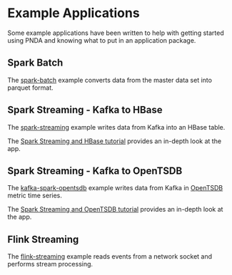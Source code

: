 # Example Applications

Some example applications have been written to help with getting started using PNDA and knowing what to put in an application package.

## Spark Batch

The [spark-batch](https://github.com/pndaproject/example-applications/tree/master/spark-batch) example converts data from the master data set into parquet format.

## Spark Streaming - Kafka to HBase

The [spark-streaming](https://github.com/pndaproject/example-applications/tree/master/spark-streaming) example writes data from Kafka into an HBase table.

The [Spark Streaming and HBase tutorial](ksh.md) provides an in-depth look at the app.

## Spark Streaming - Kafka to OpenTSDB

The [kafka-spark-opentsdb](https://github.com/pndaproject/example-applications/tree/master/kafka-spark-opentsdb) example writes data from Kafka in [OpenTSDB](../timeseries/opentsdb.md) metric time series.

The [Spark Streaming and OpenTSDB tutorial](kso.md) provides an in-depth look at the app.

## Flink Streaming

The [flink-streaming](https://github.com/pndaproject/example-applications/tree/develop/flink-streaming-word-count) example reads events from a network socket and performs stream processing.
